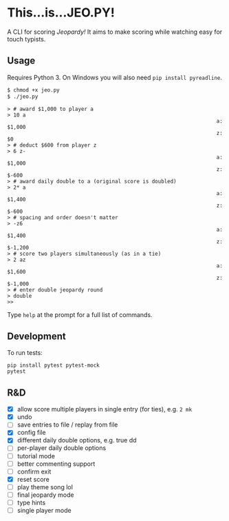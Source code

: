 # This...is...JEO.PY!

A CLI for scoring _Jeopardy!_ It aims to make scoring while watching easy for touch typists.

## Usage

Requires Python 3. On Windows you will also need `pip install pyreadline`.

```bash
$ chmod +x jeo.py
$ ./jeo.py
```

```
> # award $1,000 to player a
> 10 a
                                                                    a: $1,000
                                                                    z:  $0
> # deduct $600 from player z
> 6 z-
                                                                    a: $1,000
                                                                    z: $-600
> # award daily double to a (original score is doubled)
> 2* a
                                                                    a: $1,400
                                                                    z: $-600
> # spacing and order doesn't matter
> -z6
                                                                    a: $1,400
                                                                    z: $-1,200
> # score two players simultaneously (as in a tie)
> 2 az
                                                                    a: $1,600
                                                                    z: $-1,000
> # enter double jeopardy round
> double
>>
```

Type `help` at the prompt for a full list of commands.

## Development

To run tests:

```
pip install pytest pytest-mock
pytest
```

## R&D

- [x] allow score multiple players in single entry (for ties), e.g. `2 mk`
- [x] undo
- [ ] save entries to file / replay from file
- [x] config file
- [x] different daily double options, e.g. true dd
- [ ] per-player daily double options
- [ ] tutorial mode
- [ ] better commenting support
- [ ] confirm exit
- [x] reset score
- [ ] play theme song lol
- [ ] final jeopardy mode
- [ ] type hints
- [ ] single player mode
